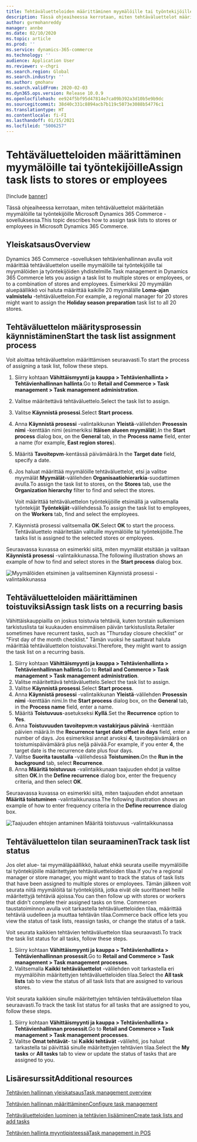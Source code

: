 ```yaml
---
title: Tehtäväluetteloiden määrittäminen myymälöille tai työntekijöille
description: Tässä ohjeaiheessa kerrotaan, miten tehtäväluettelot määritetään myymälöille tai työntekijöille Microsoft Dynamics 365 Commerce -sovelluksessa.
author: gvrmohanreddy
manager: annbe
ms.date: 02/10/2020
ms.topic: article
ms.prod: ''
ms.service: dynamics-365-commerce
ms.technology: ''
audience: Application User
ms.reviewer: v-chgri
ms.search.region: Global
ms.search.industry: ''
ms.author: gmohanv
ms.search.validFrom: 2020-02-03
ms.dyn365.ops.version: Release 10.0.9
ms.openlocfilehash: ee924f5bf95d47814e7ca09b392a3d10b5e9b9dc
ms.sourcegitcommit: 38d40c331c8894acb7b119c5073e3088b54776c1
ms.translationtype: HT
ms.contentlocale: fi-FI
ms.lasthandoff: 01/15/2021
ms.locfileid: "5006257"
---
```

# <a name="assign-task-lists-to-stores-or-employees"></a><span data-ttu-id="d30ea-103">Tehtäväluetteloiden määrittäminen myymälöille tai työntekijöille</span><span class="sxs-lookup"><span data-stu-id="d30ea-103">Assign task lists to stores or employees</span></span>

[!include [banner](includes/banner.md)]

<span data-ttu-id="d30ea-104">Tässä ohjeaiheessa kerrotaan, miten tehtäväluettelot määritetään myymälöille tai työntekijöille Microsoft Dynamics 365 Commerce -sovelluksessa.</span><span class="sxs-lookup"><span data-stu-id="d30ea-104">This topic describes how to assign task lists to stores or employees in Microsoft Dynamics 365 Commerce.</span></span>

## <a name="overview"></a><span data-ttu-id="d30ea-105">Yleiskatsaus</span><span class="sxs-lookup"><span data-stu-id="d30ea-105">Overview</span></span>

<span data-ttu-id="d30ea-106">Dynamics 365 Commerce -sovelluksen tehtävienhallinnan avulla voit määrittää tehtäväluettelon useille myymälöille tai työntekijöille tai myymälöiden ja työntekijöiden yhdistelmille.</span><span class="sxs-lookup"><span data-stu-id="d30ea-106">Task management in Dynamics 365 Commerce lets you assign a task list to multiple stores or employees, or to a combination of stores and employees.</span></span> <span data-ttu-id="d30ea-107">Esimerkiksi 20 myymälän aluepäällikkö voi haluta määrittää kaikille 20 myymälälle **Loma-ajan valmistelu** -tehtäväluettelon.</span><span class="sxs-lookup"><span data-stu-id="d30ea-107">For example, a regional manager for 20 stores might want to assign the **Holiday season preparation** task list to all 20 stores.</span></span>

## <a name="start-the-task-list-assignment-process"></a><span data-ttu-id="d30ea-108">Tehtäväluettelon määritysprosessin käynnistäminen</span><span class="sxs-lookup"><span data-stu-id="d30ea-108">Start the task list assignment process</span></span>

<span data-ttu-id="d30ea-109">Voit aloittaa tehtäväluettelon määrittämisen seuraavasti.</span><span class="sxs-lookup"><span data-stu-id="d30ea-109">To start the process of assigning a task list, follow these steps.</span></span>

1. <span data-ttu-id="d30ea-110">Siirry kohtaan **Vähittäismyynti ja kauppa \> Tehtävienhallinta \> Tehtävienhallinnan hallinta**.</span><span class="sxs-lookup"><span data-stu-id="d30ea-110">Go to **Retail and Commerce \> Task management \> Task management administration**.</span></span>
1. <span data-ttu-id="d30ea-111">Valitse määritettävä tehtäväluettelo.</span><span class="sxs-lookup"><span data-stu-id="d30ea-111">Select the task list to assign.</span></span>
1. <span data-ttu-id="d30ea-112">Valitse **Käynnistä prosessi**.</span><span class="sxs-lookup"><span data-stu-id="d30ea-112">Select **Start process**.</span></span>
1. <span data-ttu-id="d30ea-113">Anna **Käynnistä prosessi** -valintaikkunan **Yleistä**-välilehden **Prosessin nimi** -kenttään nimi (esimerkiksi **Itäisen alueen myymälät**).</span><span class="sxs-lookup"><span data-stu-id="d30ea-113">In the **Start process** dialog box, on the **General** tab, in the **Process name** field, enter a name (for example, **East region stores**).</span></span>
1. <span data-ttu-id="d30ea-114">Määritä **Tavoitepvm**-kentässä päivämäärä.</span><span class="sxs-lookup"><span data-stu-id="d30ea-114">In the **Target date** field, specify a date.</span></span>
1. <span data-ttu-id="d30ea-115">Jos haluat määrittää myymälöille tehtäväluettelot, etsi ja valitse myymälät **Myymälät**-välilehden **Organisaatiohierarkia**-suodattimen avulla.</span><span class="sxs-lookup"><span data-stu-id="d30ea-115">To assign the task list to stores, on the **Stores** tab, use the **Organization hierarchy** filter to find and select the stores.</span></span>

    <span data-ttu-id="d30ea-116">Voit määrittää tehtäväluettelon työntekijöille etsimällä ja valitsemalla työntekijät **Työntekijät**-välilehdessä.</span><span class="sxs-lookup"><span data-stu-id="d30ea-116">To assign the task list to employees, on the **Workers** tab, find and select the employees.</span></span>

1. <span data-ttu-id="d30ea-117">Käynnistä prosessi valitsemalla **OK**.</span><span class="sxs-lookup"><span data-stu-id="d30ea-117">Select **OK** to start the process.</span></span> <span data-ttu-id="d30ea-118">Tehtäväluettelo määritetään valituille myymälöille tai työntekijöille.</span><span class="sxs-lookup"><span data-stu-id="d30ea-118">The tasks list is assigned to the selected stores or employees.</span></span>

<span data-ttu-id="d30ea-119">Seuraavassa kuvassa on esimerkki siitä, miten myymälät etsitään ja valitaan **Käynnistä prosessi** -valintaikkunassa.</span><span class="sxs-lookup"><span data-stu-id="d30ea-119">The following illustration shows an example of how to find and select stores in the **Start process** dialog box.</span></span>

![Myymälöiden etsiminen ja valitseminen Käynnistä prosessi -valintaikkunassa](media/HQ-Assign-Tasks-Lists.png)

## <a name="assign-task-lists-on-a-recurring-basis"></a><span data-ttu-id="d30ea-121">Tehtäväluetteloiden määrittäminen toistuviksi</span><span class="sxs-lookup"><span data-stu-id="d30ea-121">Assign task lists on a recurring basis</span></span>

<span data-ttu-id="d30ea-122">Vähittäiskauppiailla on joskus toistuvia tehtäviä, kuten torstain sulkemisen tarkistuslista tai kuukauden ensimmäisen päivän tarkistuslista.</span><span class="sxs-lookup"><span data-stu-id="d30ea-122">Retailer sometimes have recurrent tasks, such as "Thursday closure checklist" or "First day of the month checklist."</span></span> <span data-ttu-id="d30ea-123">Tämän vuoksi he saattavat haluta määrittää tehtäväluettelon toistuvaksi.</span><span class="sxs-lookup"><span data-stu-id="d30ea-123">Therefore, they might want to assign the task list on a recurring basis.</span></span>

1. <span data-ttu-id="d30ea-124">Siirry kohtaan **Vähittäismyynti ja kauppa \> Tehtävienhallinta \> Tehtävienhallinnan hallinta**.</span><span class="sxs-lookup"><span data-stu-id="d30ea-124">Go to **Retail and Commerce \> Task management \> Task management administration**.</span></span>
1. <span data-ttu-id="d30ea-125">Valitse määritettävä tehtäväluettelo.</span><span class="sxs-lookup"><span data-stu-id="d30ea-125">Select the task list to assign.</span></span>
1. <span data-ttu-id="d30ea-126">Valitse **Käynnistä prosessi**.</span><span class="sxs-lookup"><span data-stu-id="d30ea-126">Select **Start process**.</span></span>
1. <span data-ttu-id="d30ea-127">Anna **Käynnistä prosessi** -valintaikkunan **Yleistä**-välilehden **Prosessin nimi** -kenttään nimi.</span><span class="sxs-lookup"><span data-stu-id="d30ea-127">In the **Start process** dialog box, on the **General** tab, in the **Process name** field, enter a name.</span></span>
1. <span data-ttu-id="d30ea-128">Määritä **Toistuvuus**-asetukseksi **Kyllä**.</span><span class="sxs-lookup"><span data-stu-id="d30ea-128">Set the **Recurrence** option to **Yes**.</span></span>
1. <span data-ttu-id="d30ea-129">Anna **Toistuvuuden tavoitepvm:n vastakirjaus päivinä** -kenttään päivien määrä.</span><span class="sxs-lookup"><span data-stu-id="d30ea-129">In the **Recurrence target date offset in days** field, enter a number of days.</span></span> <span data-ttu-id="d30ea-130">Jos esimerkiksi annat arvoksi **4**, tavoitepäivämäärä on toistumispäivämäärä plus neljä päivää.</span><span class="sxs-lookup"><span data-stu-id="d30ea-130">For example, if you enter **4**, the target date is the recurrence date plus four days.</span></span>
1. <span data-ttu-id="d30ea-131">Valitse **Suorita taustalla** -välilehdessä **Toistuminen**.</span><span class="sxs-lookup"><span data-stu-id="d30ea-131">On the **Run in the background** tab, select **Recurrence**.</span></span>
1. <span data-ttu-id="d30ea-132">Anna **Määritä toistuvuus** -valintaikkunaan taajuuden ehdot ja valitse sitten **OK**.</span><span class="sxs-lookup"><span data-stu-id="d30ea-132">In the **Define recurrence** dialog box, enter the frequency criteria, and then select **OK**.</span></span>

<span data-ttu-id="d30ea-133">Seuraavassa kuvassa on esimerkki siitä, miten taajuuden ehdot annetaan **Määritä toistuminen** -valintaikkunassa.</span><span class="sxs-lookup"><span data-stu-id="d30ea-133">The following illustration shows an example of how to enter frequency criteria in the **Define recurrence** dialog box.</span></span>

![Taajuuden ehtojen antaminen Määritä toistuvuus -valintaikkunassa](media/HQ-Assign-Tasks-Lists-Recurrently.png)

## <a name="track-task-list-status"></a><span data-ttu-id="d30ea-135">Tehtäväluettelon tilan seuraaminen</span><span class="sxs-lookup"><span data-stu-id="d30ea-135">Track task list status</span></span>

<span data-ttu-id="d30ea-136">Jos olet alue- tai myymäläpäällikkö, haluat ehkä seurata useille myymälöille tai työntekijöille määritettyjen tehtäväluetteloiden tilaa.</span><span class="sxs-lookup"><span data-stu-id="d30ea-136">If you're a regional manager or store manager, you might want to track the status of task lists that have been assigned to multiple stores or employees.</span></span> <span data-ttu-id="d30ea-137">Tämän jälkeen voit seurata niitä myymälöitä tai työntekijöitä, jotka eivät ole suorittaneet heille määritettyjä tehtäviä ajoissa.</span><span class="sxs-lookup"><span data-stu-id="d30ea-137">You can then follow up with stores or workers that didn't complete their assigned tasks on time.</span></span> <span data-ttu-id="d30ea-138">Commercen taustatoiminnon avulla voit tarkastella tehtäväluetteloiden tilaa, määrittää tehtäviä uudelleen ja muuttaa tehtävän tilaa.</span><span class="sxs-lookup"><span data-stu-id="d30ea-138">Commerce back office lets you view the status of task lists, reassign tasks, or change the status of a task.</span></span>

<span data-ttu-id="d30ea-139">Voit seurata kaikkien tehtävien tehtäväluettelon tilaa seuraavasti.</span><span class="sxs-lookup"><span data-stu-id="d30ea-139">To track the task list status for all tasks, follow these steps.</span></span>

1. <span data-ttu-id="d30ea-140">Siirry kohtaan **Vähittäismyynti ja kauppa \> Tehtävienhallinta \> Tehtävienhallinnan prosessit**.</span><span class="sxs-lookup"><span data-stu-id="d30ea-140">Go to **Retail and Commerce \> Task management \> Task management processes**.</span></span>
1. <span data-ttu-id="d30ea-141">Valitsemalla **Kaikki tehtäväluettelot** -välilehden voit tarkastella eri myymälöihin määritettyjen tehtäväluetteloiden tilaa.</span><span class="sxs-lookup"><span data-stu-id="d30ea-141">Select the **All task lists** tab to view the status of all task lists that are assigned to various stores.</span></span>

<span data-ttu-id="d30ea-142">Voit seurata kaikkien sinulle määritettyjen tehtävien tehtäväluettelon tilaa seuraavasti.</span><span class="sxs-lookup"><span data-stu-id="d30ea-142">To track the task list status for all tasks that are assigned to you, follow these steps.</span></span>

1. <span data-ttu-id="d30ea-143">Siirry kohtaan **Vähittäismyynti ja kauppa \> Tehtävienhallinta \> Tehtävienhallinnan prosessit**.</span><span class="sxs-lookup"><span data-stu-id="d30ea-143">Go to **Retail and Commerce \> Task management \> Task management processes**.</span></span>
1. <span data-ttu-id="d30ea-144">Valitse **Omat tehtävät**- tai **Kaikki tehtävät** -välilehti, jos haluat tarkastella tai päivittää sinulle määritettyjen tehtävien tilaa.</span><span class="sxs-lookup"><span data-stu-id="d30ea-144">Select the **My tasks** or **All tasks** tab to view or update the status of tasks that are assigned to you.</span></span>

## <a name="additional-resources"></a><span data-ttu-id="d30ea-145">Lisäresurssit</span><span class="sxs-lookup"><span data-stu-id="d30ea-145">Additional resources</span></span>

[<span data-ttu-id="d30ea-146">Tehtävien hallinnan yleiskatsaus</span><span class="sxs-lookup"><span data-stu-id="d30ea-146">Task management overview</span></span>](task-mgmt-overview.md)

[<span data-ttu-id="d30ea-147">Tehtävien hallinnan määrittäminen</span><span class="sxs-lookup"><span data-stu-id="d30ea-147">Configure task management</span></span>](task-mgmt-configure.md)

[<span data-ttu-id="d30ea-148">Tehtäväluetteloiden luominen ja tehtävien lisääminen</span><span class="sxs-lookup"><span data-stu-id="d30ea-148">Create task lists and add tasks</span></span>](task-mgmt-create-lists.md)

[<span data-ttu-id="d30ea-149">Tehtävien hallinta myyntipisteessä</span><span class="sxs-lookup"><span data-stu-id="d30ea-149">Task management in POS</span></span>](task-mgmt-POS.md)
